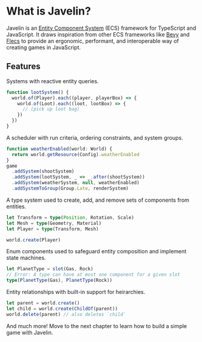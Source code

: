 # What is Javelin?

Javelin is an [Entity Component System](https://github.com/SanderMertens/ecs-faq#what-is-ecs) (ECS) framework for TypeScript and JavaScript. It draws inspiration from other ECS frameworks like [Bevy](https://bevyengine.org/) and [Flecs](https://www.flecs.dev/flecs/) to provide an ergonomic, performant, and interoperable way of creating games in JavaScript.

## Features

Systems with reactive entity queries.

```ts
function lootSystem() {
  world.of(Player).each((player, playerBox) => {
    world.of(Loot).each((loot, lootBox) => {
      // (pick up loot bag)
    })
  })
}
```

A scheduler with run criteria, ordering constraints, and system groups.

```ts
function weatherEnabled(world: World) {
  return world.getResource(Config).weatherEnabled
}
game
  .addSystem(shootSystem)
  .addSystem(lootSystem, _ => _.after(shootSystem))
  .addSystem(weatherSystem, null, weatherEnabled)
  .addSystemToGroup(Group.Late, renderSystem)
```

A type system used to create, add, and remove sets of components from entities. 

```ts
let Transform = type(Position, Rotation, Scale)
let Mesh = type(Geometry, Material)
let Player = type(Transform, Mesh)

world.create(Player)
```

Enum components used to safeguard entity composition and implement state machines.

```ts
let PlanetType = slot(Gas, Rock)
// Error: A type can have at most one component for a given slot
type(PlanetType(Gas), PlanetType(Rock))
````

Entity relationships with built-in support for heirarchies.

```ts
let parent = world.create()
let child = world.create(ChildOf(parent))
world.delete(parent) // also deletes `child`
```

And much more! Move to the next chapter to learn how to build a simple game with Javelin.

